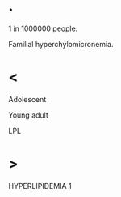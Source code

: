 # .

1 in 1000000 people.

Familial hyperchylomicronemia.

# <

Adolescent

Young adult

LPL

# >

HYPERLIPIDEMIA 1
